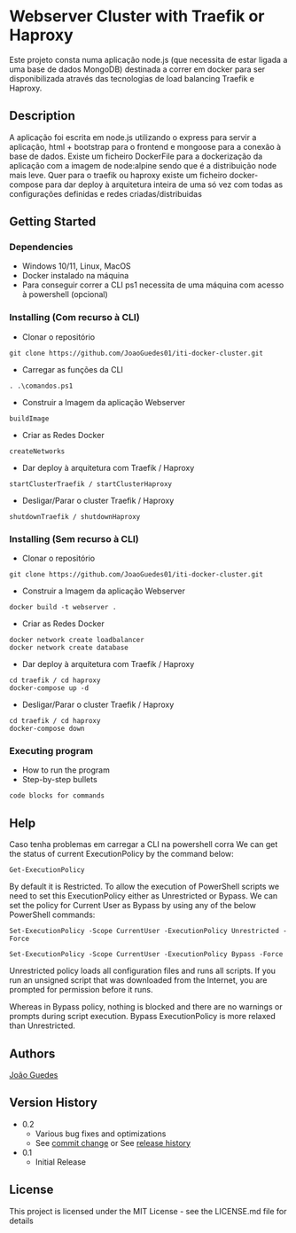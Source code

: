 # Webserver Cluster with Traefik or Haproxy

Este projeto consta numa aplicação node.js (que necessita de estar ligada a uma base de dados MongoDB) destinada a correr em docker para ser disponibilizada através das tecnologias de load balancing Traefik e Haproxy. 

## Description

A aplicação foi escrita em node.js utilizando o express para servir a aplicação, html + bootstrap para o frontend e mongoose para a conexão à base de dados.
Existe um ficheiro DockerFile para a dockerização da aplicação com a imagem de node:alpine sendo que é a distribuição node mais leve.
Quer para o traefik ou haproxy existe um ficheiro docker-compose para dar deploy à arquitetura inteira de uma só vez com todas as configurações definidas e redes criadas/distribuidas

## Getting Started

### Dependencies

* Windows 10/11, Linux, MacOS
* Docker instalado na máquina
* Para conseguir correr a CLI ps1 necessita de uma máquina com acesso à powershell (opcional)

### Installing (Com recurso à CLI)

* Clonar o repositório
```
git clone https://github.com/JoaoGuedes01/iti-docker-cluster.git
```
* Carregar as funções da CLI
```
. .\comandos.ps1
```
* Construir a Imagem da aplicação Webserver
```
buildImage
```
* Criar as Redes Docker
```
createNetworks
```
* Dar deploy à arquitetura com Traefik / Haproxy
```
startClusterTraefik / startClusterHaproxy
```
* Desligar/Parar o cluster Traefik / Haproxy
```
shutdownTraefik / shutdownHaproxy
```

### Installing (Sem recurso à CLI)

* Clonar o repositório
```
git clone https://github.com/JoaoGuedes01/iti-docker-cluster.git
```
* Construir a Imagem da aplicação Webserver
```
docker build -t webserver .
```
* Criar as Redes Docker
```
docker network create loadbalancer
docker network create database
```
* Dar deploy à arquitetura com Traefik / Haproxy
```
cd traefik / cd haproxy
docker-compose up -d
```
* Desligar/Parar o cluster Traefik / Haproxy
```
cd traefik / cd haproxy
docker-compose down
```

### Executing program

* How to run the program
* Step-by-step bullets
```
code blocks for commands
```

## Help

Caso tenha problemas em carregar a CLI na powershell corra
We can get the status of current ExecutionPolicy by the command below:
```
Get-ExecutionPolicy
```
By default it is Restricted. To allow the execution of PowerShell scripts we need to set this ExecutionPolicy either as Unrestricted or Bypass.
We can set the policy for Current User as Bypass by using any of the below PowerShell commands:
```
Set-ExecutionPolicy -Scope CurrentUser -ExecutionPolicy Unrestricted -Force

Set-ExecutionPolicy -Scope CurrentUser -ExecutionPolicy Bypass -Force
```
Unrestricted policy loads all configuration files and runs all scripts. If you run an unsigned script that was downloaded from the Internet, you are prompted for permission before it runs.

Whereas in Bypass policy, nothing is blocked and there are no warnings or prompts during script execution. Bypass ExecutionPolicy is more relaxed than Unrestricted.

## Authors
[João Guedes](https://github.com/JoaoGuedes01)

## Version History

* 0.2
    * Various bug fixes and optimizations
    * See [commit change]() or See [release history]()
* 0.1
    * Initial Release

## License

This project is licensed under the MIT License - see the LICENSE.md file for details